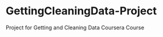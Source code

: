 GettingCleaningData-Project
===========================

Project for Getting and Cleaning Data Coursera Course
